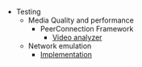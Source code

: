 *   Testing
    *   Media Quality and performance
        *   PeerConnection Framework
            *   [Video analyzer](/test/pc/e2e/g3doc/default_video_quality_analyzer.md)
    *   Network emulation
        *   [Implementation](/test/network/g3doc/index.md)
